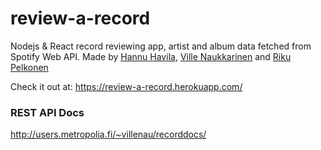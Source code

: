 # review-a-record
Nodejs &amp; React record reviewing app, artist and album data fetched from Spotify Web API.
Made by [Hannu Havila](https://github.com/hanhav), [Ville Naukkarinen](https://github.com/Naukkis/) and [Riku Pelkonen](https://github.com/Pek1s/)

Check it out at:
https://review-a-record.herokuapp.com/

### REST API Docs
http://users.metropolia.fi/~villenau/recorddocs/
